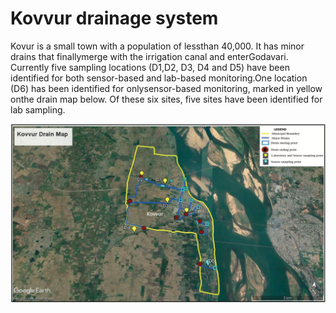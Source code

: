 # Kovvur drainage system

Kovur is a small town with a population of lessthan 40,000. It has minor drains that finallymerge with the irrigation canal and enterGodavari. Currently five sampling locations \(D1,D2, D3, D4 and D5\) have been identified for both sensor-based and lab-based monitoring.One location \(D6\) has been identified for onlysensor-based monitoring, marked in yellow onthe drain map below. Of these six sites, five sites have been identified for lab sampling.

![igure 16: Map of Kovvur depicting the drain pattern \(in blue\) and the six sample collection points](../../.gitbook/assets/image%20%2816%29.png)

